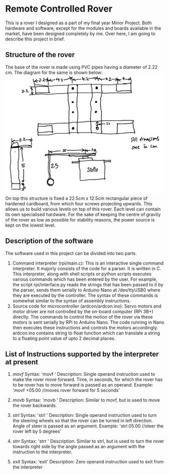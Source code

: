 # Remote Controlled Rover 
This is a rover I designed as a part of my final year Minor Project. Both hardware and software, except for the modules and boards available in the market, have been designed completely by me. Over here, I am going to describe this project in brief. 

## Structure of the rover 
The base of the rover is made using PVC pipes having a diameter of 2.22 cm. The diagram for the same is shown below: 
![Rough drawing of base of the rover](images/img1.png) 
On top this structure is fixed a 22.5cm x 12.5cm rectangular piece of hardened cardboard, from which four screws projecting upwards. This allows us to build various levels on top of this rover. Each level can contain its own specialised hardware. For the sake of keeping the centre of gravity of the rover as low as possible for stability reasons, the power source is kept on the lowest level. 

## Description of the software 
The software used in this project can be divided into two parts. 
1. Command interpreter (rpi/main.c): This is an interactive single command interpreter. It majorly consists of the code for a parser. It is written in C. This interpreter, along with shell scripts or python scripts executes various commands which has been entered by the user. For example, the script rpi/interface.py reads the strings that has been passed to it by the parser, sends them serially to Arduino Nano at /dev/ttyUSB0 where they are executed by the controller. The syntax of these commands is somewhat similar to the syntax of assembly instructions.
2. Source code for microcontroller (ardcon/ardcon.ino): Servo motors and motor driver are not controlled by the on-board computer (RPi 3B+) directly. The commands to control the motion of the rover via these motors is sent serially by RPi to Arduino Nano. The code running in Nano then executes these instructions and controls the motors accordingly. ardcon.ino contains string to float function which can translate a string to a floating point value of upto 2 decimal places.

## List of Instructions supported by the interpreter at present 
1. *movf*
Syntax: 'movf <time in seconds with sign>'
Description: Single operand instruction used to make the rover move forward. Time, in seconds, for which the rover has to be rover has to move forward is passed as an operand.
Example: 'movf +05.00			//moves rover forward for 5 seconds'

2. *movb*
Syntax: 'movb <time in seconds with sign>'
Description: Similar to movf, but is used to move the rover backwards.

3. *strl*
Syntax: 'strl <angle in degrees>'
Description: Single operand instruction used to turn the steering wheels so that the rover can be turned in left direction. Angle of steer is passed as an argument.
Example: 'strl 05.00			//steer the rover left by 5 degrees'

4. *strr*
Syntax: 'strr <angle in degrees>'
Description: Similar to strl, but is used to turn the rover towards right side by the angle passed as an argument with the instruction to the interpreter.

5. *exit*
Syntax: 'exit'
Description: Zero operand instruction used to exit from the interpreter
